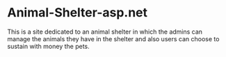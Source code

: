 # Animal-Shelter-asp.net

This is a site dedicated to an animal shelter in which the admins can manage the animals they have in the shelter and also users can choose to sustain with money the pets.
